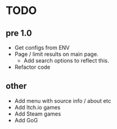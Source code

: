 # TODO


## pre 1.0

  - Get configs from ENV
  - Page / limit results on main page.
    - Add search options to reflect this.
  - Refactor code
  

## other

  - Add menu with source info / about etc
  - Add Itch.io games
  - Add Steam games
  - Add GoG